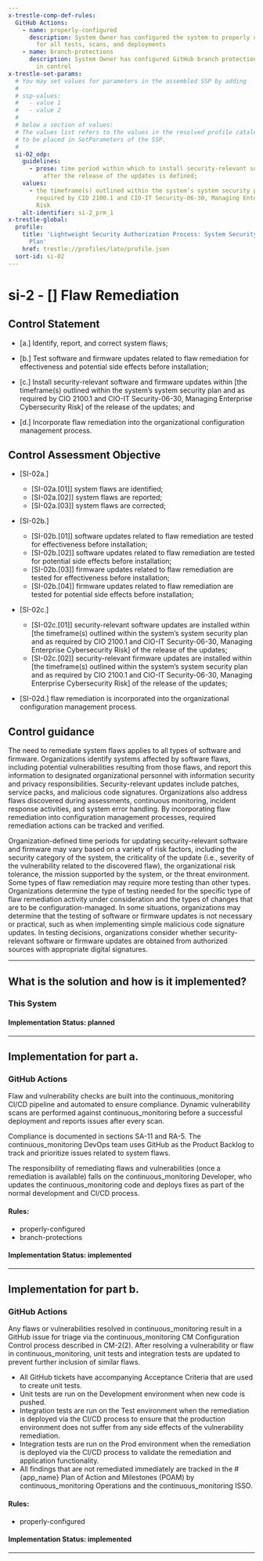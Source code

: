 ```yaml
---
x-trestle-comp-def-rules:
  GitHub Actions:
    - name: properly-configured
      description: System Owner has configured the system to properly utilize CI/CD
        for all tests, scans, and deployments
    - name: branch-protections
      description: System Owner has configured GitHub branch protections as described
        in control
x-trestle-set-params:
  # You may set values for parameters in the assembled SSP by adding
  #
  # ssp-values:
  #   - value 1
  #   - value 2
  #
  # below a section of values:
  # The values list refers to the values in the resolved profile catalog, and the ssp-values represent new values
  # to be placed in SetParameters of the SSP.
  #
  si-02_odp:
    guidelines:
      - prose: time period within which to install security-relevant software updates
          after the release of the updates is defined;
    values:
      - the timeframe(s) outlined within the system’s system security plan and as
        required by CIO 2100.1 and CIO-IT Security-06-30, Managing Enterprise Cybersecurity
        Risk
    alt-identifier: si-2_prm_1
x-trestle-global:
  profile:
    title: 'Lightweight Security Authorization Process: System Security and Privacy
      Plan'
    href: trestle://profiles/lato/profile.json
  sort-id: si-02
---
```


# si-2 - \[\] Flaw Remediation

## Control Statement

- \[a.\] Identify, report, and correct system flaws;

- \[b.\] Test software and firmware updates related to flaw remediation for effectiveness and potential side effects before installation;

- \[c.\] Install security-relevant software and firmware updates within [the timeframe(s) outlined within the system’s system security plan and as required by CIO 2100.1 and CIO-IT Security-06-30, Managing Enterprise Cybersecurity Risk] of the release of the updates; and

- \[d.\] Incorporate flaw remediation into the organizational configuration management process.

## Control Assessment Objective

- \[SI-02a.\]

  - \[SI-02a.[01]\] system flaws are identified;
  - \[SI-02a.[02]\] system flaws are reported;
  - \[SI-02a.[03]\] system flaws are corrected;

- \[SI-02b.\]

  - \[SI-02b.[01]\] software updates related to flaw remediation are tested for effectiveness before installation;
  - \[SI-02b.[02]\] software updates related to flaw remediation are tested for potential side effects before installation;
  - \[SI-02b.[03]\] firmware updates related to flaw remediation are tested for effectiveness before installation;
  - \[SI-02b.[04]\] firmware updates related to flaw remediation are tested for potential side effects before installation;

- \[SI-02c.\]

  - \[SI-02c.[01]\] security-relevant software updates are installed within [the timeframe(s) outlined within the system’s system security plan and as required by CIO 2100.1 and CIO-IT Security-06-30, Managing Enterprise Cybersecurity Risk] of the release of the updates;
  - \[SI-02c.[02]\] security-relevant firmware updates are installed within [the timeframe(s) outlined within the system’s system security plan and as required by CIO 2100.1 and CIO-IT Security-06-30, Managing Enterprise Cybersecurity Risk] of the release of the updates;

- \[SI-02d.\] flaw remediation is incorporated into the organizational configuration management process.

## Control guidance

The need to remediate system flaws applies to all types of software and firmware. Organizations identify systems affected by software flaws, including potential vulnerabilities resulting from those flaws, and report this information to designated organizational personnel with information security and privacy responsibilities. Security-relevant updates include patches, service packs, and malicious code signatures. Organizations also address flaws discovered during assessments, continuous monitoring, incident response activities, and system error handling. By incorporating flaw remediation into configuration management processes, required remediation actions can be tracked and verified.

Organization-defined time periods for updating security-relevant software and firmware may vary based on a variety of risk factors, including the security category of the system, the criticality of the update (i.e., severity of the vulnerability related to the discovered flaw), the organizational risk tolerance, the mission supported by the system, or the threat environment. Some types of flaw remediation may require more testing than other types. Organizations determine the type of testing needed for the specific type of flaw remediation activity under consideration and the types of changes that are to be configuration-managed. In some situations, organizations may determine that the testing of software or firmware updates is not necessary or practical, such as when implementing simple malicious code signature updates. In testing decisions, organizations consider whether security-relevant software or firmware updates are obtained from authorized sources with appropriate digital signatures.

______________________________________________________________________

## What is the solution and how is it implemented?

<!-- For implementation status enter one of: implemented, partial, planned, alternative, not-applicable -->

<!-- Note that the list of rules under ### Rules: is read-only and changes will not be captured after assembly to JSON -->

### This System

<!-- Add implementation prose for the main This System component for control: si-2 -->

#### Implementation Status: planned

______________________________________________________________________

## Implementation for part a.

### GitHub Actions

Flaw and vulnerability checks are built into the continuous_monitoring CI/CD pipeline and automated to ensure compliance. Dynamic vulnerability scans are performed against continuous_monitoring before a successful deployment and reports issues after every scan.

Compliance is documented in sections SA-11 and RA-5. The continuous_monitoring DevOps team uses GitHub as the Product Backlog to track and prioritize issues related to system flaws.

The responsibility of remediating flaws and vulnerabilities (once a remediation is available) falls on the continuous_monitoring Developer, who updates the continuous_monitoring code and deploys fixes as part of the normal development and CI/CD process.

#### Rules:

  - properly-configured
  - branch-protections

#### Implementation Status: implemented

______________________________________________________________________

## Implementation for part b.

### GitHub Actions

Any flaws or vulnerabilities resolved in continuous_monitoring result in a GitHub issue for triage via the continuous_monitoring CM Configuration Control process described in CM-2(2). After resolving a vulnerability or flaw in continuous_monitoring, unit tests and integration tests are updated to prevent further inclusion of similar flaws.

* All GitHub tickets have accompanying Acceptance Criteria that are used to create unit tests.
* Unit tests are run on the Development environment when new code is pushed.
* Integration tests are run on the Test environment when the remediation is deployed via the CI/CD process to ensure that the production environment does not suffer from any side effects of the vulnerability remediation.
* Integration tests are run on the Prod environment when the remediation is deployed via the CI/CD process to validate the remediation and application functionality.
* All findings that are not remediated immediately are tracked in the #{app_name} Plan of Action and Milestones (POAM) by continuous_monitoring Operations and the continuous_monitoring ISSO.

#### Rules:

  - properly-configured

#### Implementation Status: implemented

______________________________________________________________________
